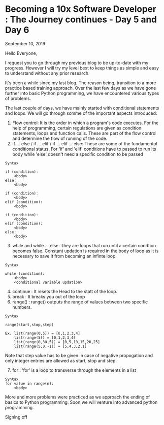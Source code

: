 # Becoming a 10x Software Developer : The Journey continues - Day 5 and Day 6

September 10, 2019

Hello Everyone,

I request you to go through my previous blog to be up-to-date with my progress. However I will try my level best to keep things as simple and easy to understand without any prior research.

It's been a while since my last blog. The reason being, transition to a more practice based training approach. Over the last few days as we have gone further into basic Python programming, we have encountered various types of problems.

The last couple of days, we have mainly started with conditional statements and loops. We will go through somme of the important aspects introduced:

1. Flow control: It is the order in which a program's code executes. For the help of programming, certain regulations are given as condition statements, loops and function calls. These are part of the flow control and determine the flow of running of the code.
2. if ... else / if ... elif / if ... elif ... else: These are some of the fundamental conditional status. For 'if' and 'elif' conditions have to passed to run its body while 'else' doesn't need a specific condition to be passed
```
Syntax

if (condition):
    <body>
else:
    <body>
    
if (condition):
    <body>
elif (condition):
    <body>

if (condition):
    <body>
elif (condition):
    <body>
else:
    <body>
```
3. while and while ... else: They are loops that run until a certain condtion becomes false. Constant updation is required in the body of loop as it is necessary to save it from becoming an infinte loop.
```
Syntax

while (condition):
    <body>
    <conditional variable updation>
```
4. continue : It resets the Head to the statt of the loop.
5. break : It breaks you out of the loop
6. range() : range() outputs the range of values between two specific numbers.
```
Syntax

range(start,stop,step)

Ex. list(range(0,5)) = [0,1,2,3,4]
    list(range(5)) = [0,1,2,3,4]
    list(range(0,30,5)) = [0,5,10,15,20,25]
    list(range(5,0,-1)) = [5,4,3,2,1]
```
Note that step value has to be given in case of negative propogation and only integer entries are allowed as start, stop and step.

7. for : 'for' is a loop to transverse through the elements in a list
```
Syntax
for value in range(n):
    <body>
```

More and more problems were practiced as we approach the ending of basics to Python programming. Soon we will venture into advanced python programming.

Signing off
